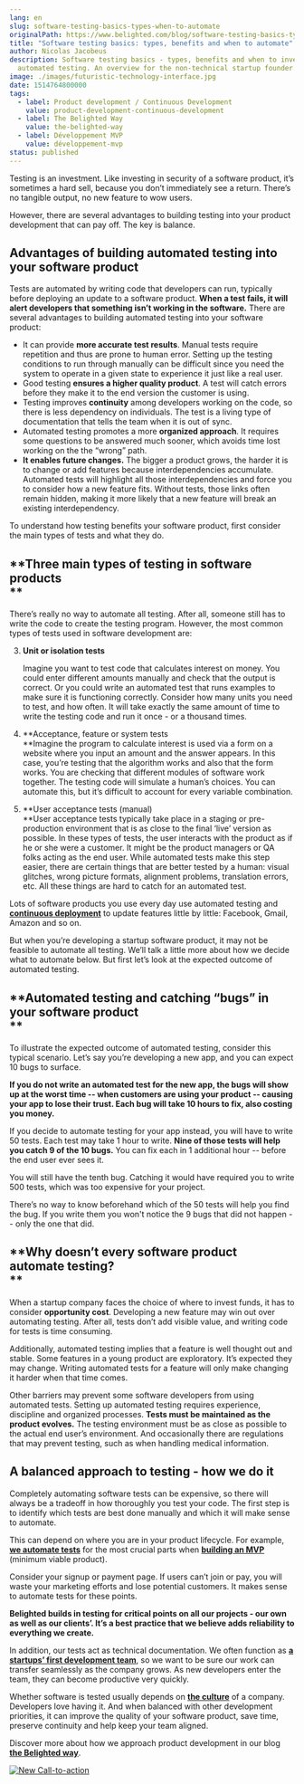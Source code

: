 ```yaml
---
lang: en
slug: software-testing-basics-types-when-to-automate
originalPath: https://www.belighted.com/blog/software-testing-basics-types-when-to-automate
title: "Software testing basics: types, benefits and when to automate"
author: Nicolas Jacobeus
description: Software testing basics - types, benefits and when to invest in
  automated testing. An overview for the non-technical startup founder.
image: ./images/futuristic-technology-interface.jpg
date: 1514764800000
tags:
  - label: Product development / Continuous Development
    value: product-development-continuous-development
  - label: The Belighted Way
    value: the-belighted-way
  - label: Développement MVP
    value: développement-mvp
status: published
---
```

Testing is an investment. Like investing in security of a software product, it’s sometimes a hard sell, because you don’t immediately see a return. There’s no tangible output, no new feature to wow users.  
  
However, there are several advantages to building testing into your product development that can pay off. The key is balance.  
  

**Advantages of building automated testing into your software product**
-----------------------------------------------------------------------

Tests are automated by writing code that developers can run, typically before deploying an update to a software product. **When a test fails, it will alert developers that something isn’t working in the software.** There are several advantages to building automated testing into your software product:

*   It can provide **more accurate test results**. Manual tests require repetition and thus are prone to human error. Setting up the testing conditions to run through manually can be difficult since you need the system to operate in a given state to experience it just like a real user.
*   Good testing **ensures a higher quality product**. A test will catch errors before they make it to the end version the customer is using.
*   Testing improves **continuity** among developers working on the code, so there is less dependency on individuals. The test is a living type of documentation that tells the team when it is out of sync.
*   Automated testing promotes a more **organized approach**. It requires some questions to be answered much sooner, which avoids time lost working on the the “wrong” path.
*   **It enables future changes.** The bigger a product grows, the harder it is to change or add features because interdependencies accumulate. Automated tests will highlight all those interdependencies and force you to consider how a new feature fits. Without tests, those links often remain hidden, making it more likely that a new feature will break an existing interdependency.

To understand how testing benefits your software product, first consider the main types of tests and what they do.  
  

**Three main types of testing in software products  
**
-------------------------------------------------------

There’s really no way to automate all testing. After all, someone still has to write the code to create the testing program. However, the most common types of tests used in software development are:  
  

3.  **Unit or isolation tests**
    
    Imagine you want to test code that calculates interest on money. You could enter different amounts manually and check that the output is correct. Or you could write an automated test that runs examples to make sure it is functioning correctly. Consider how many units you need to test, and how often. It will take exactly the same amount of time to write the testing code and run it once - or a thousand times.
    
4.  **Acceptance, feature or system tests  
    **Imagine the program to calculate interest is used via a form on a website where you input an amount and the answer appears. In this case, you’re testing that the algorithm works and also that the form works. You are checking that different modules of software work together. The testing code will simulate a human’s choices. You can automate this, but it’s difficult to account for every variable combination. 
5.  **User acceptance tests (manual)  
    **User acceptance tests typically take place in a staging or pre-production environment that is as close to the final ‘live’ version as possible. In these types of tests, the user interacts with the product as if he or she were a customer. It might be the product managers or QA folks acting as the end user. While automated tests make this step easier, there are certain things that are better tested by a human: visual glitches, wrong picture formats, alignment problems, translation errors, etc. All these things are hard to catch for an automated test.

Lots of software products you use every day use automated testing and **[continuous deployment](https://www.belighted.com/blog/continuous-delivery-startups)** to update features little by little: Facebook, Gmail, Amazon and so on.  
  
But when you’re developing a startup software product, it may not be feasible to automate all testing. We’ll talk a little more about how we decide what to automate below. But first let’s look at the expected outcome of automated testing.  

**Automated testing and catching “bugs” in your software product  
**
---------------------------------------------------------------------

To illustrate the expected outcome of automated testing, consider this typical scenario. Let’s say you’re developing a new app, and you can expect 10 bugs to surface.  
  
**If you do not write an automated test for the new app, the bugs will show up at the worst time -- when customers are using your product -- causing your app to lose their trust. Each bug will take 10 hours to fix, also costing you money.**  
  
If you decide to automate testing for your app instead, you will have to write 50 tests. Each test may take 1 hour to write. **Nine of those tests will help you catch 9 of the 10 bugs.** You can fix each in 1 additional hour -- before the end user ever sees it.  
  
You will still have the tenth bug. Catching it would have required you to write 500 tests, which was too expensive for your project.  
  
There’s no way to know beforehand which of the 50 tests will help you find the bug. If you write them you won't notice the 9 bugs that did not happen -- only the one that did.  
  

**Why doesn’t every software product automate testing?  
**
-----------------------------------------------------------

When a startup company faces the choice of where to invest funds, it has to consider **opportunity cost**. Developing a new feature may win out over automating testing. After all, tests don’t add visible value, and writing code for tests is time consuming.  
  
Additionally, automated testing implies that a feature is well thought out and stable. Some features in a young product are exploratory. It’s expected they may change. Writing automated tests for a feature will only make changing it harder when that time comes.  
  
Other barriers may prevent some software developers from using automated tests. Setting up automated testing requires experience, discipline and organized processes. **Tests must be maintained as the product evolves.** The testing environment must be as close as possible to the actual end user’s environment. And occasionally there are regulations that may prevent testing, such as when handling medical information.  

**A balanced approach to testing - how we do it**
-------------------------------------------------

Completely automating software tests can be expensive, so there will always be a tradeoff in how thoroughly you test your code. The first step is to identify which tests are best done manually and which it will make sense to automate.  
  
This can depend on where you are in your product lifecycle. For example, **[we automate tests](https://www.belighted.com/blog/how-we-test-our-rails-projects-1-3)** for the most crucial parts when **[building an MVP](https://www.belighted.com/mvp-development)** (minimum viable product).  
  
Consider your signup or payment page. If users can’t join or pay, you will waste your marketing efforts and lose potential customers. It makes sense to automate tests for these points.  
  
**Belighted builds in testing for critical points on all our projects - our own as well as our clients’. It’s a best practice that we believe adds reliability to everything we create.**  
  
In addition, our tests act as technical documentation. We often function as **[a startups’ first development team](https://www.belighted.com/blog/10-pros-and-cons-of-outsourcing-mvp-development)**, so we want to be sure our work can transfer seamlessly as the company grows. As new developers enter the team, they can become productive very quickly.  
  
Whether software is tested usually depends on **[the culture](https://www.belighted.com/about)** of a company. Developers love having it. And when balanced with other development priorities, it can improve the quality of your software product, save time, preserve continuity and help keep your team aligned.

Discover more about how we approach product development in our blog **[the Belighted way](/blog/product-development-methodology)**.

[![New Call-to-action](https://no-cache.hubspot.com/cta/default/1684659/fb3606cc-cc1b-47d0-ae85-2c9f69837fe2.png)](https://cta-redirect.hubspot.com/cta/redirect/1684659/fb3606cc-cc1b-47d0-ae85-2c9f69837fe2)